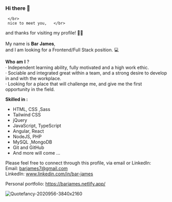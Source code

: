 ### Hi there 👋
     </br>
     nice to meet you,   </br>
and thanks for visiting my profile! 🤙🏽  </br>
 </br>
My name is 𝐁𝐚𝐫 𝐉𝐚𝐦𝐞𝐬,   </br>
and I am looking for a Frontend/Full Stack position. 💻  </br>

𝐖𝐡𝐨 𝐚𝐦 𝐈 ? </br>
 · Independent learning ability, fully motivated and a high work ethic. </br>
 · Sociable and integrated great within a team, and a strong desire to develop in and with the workplace. </br>
 · Looking for a place that will challenge me, and give me the first opportunity in the field.  </br>


<b>Skilled in :</b>
- HTML, CSS ,Sass
- Tailwind CSS
- jQuery
- JavaScript, TypeScript
- Angular, React 
- NodeJS, PHP
- MySQL ,MongoDB
- Git and GitHub
- And more will come ...


Please feel free to connect through this profile, via email or LinkedIn: </br>
Email: barjames7@gmail.com </br>
LinkedIn: www.linkedin.com/in/bar-james</br>

Personal portfolio: https://barjames.netlify.app/


![Quotefancy-2020956-3840x2160](https://user-images.githubusercontent.com/84085280/210616560-505e31b7-b280-4201-9e66-6d1d0fcf1b10.jpg)
